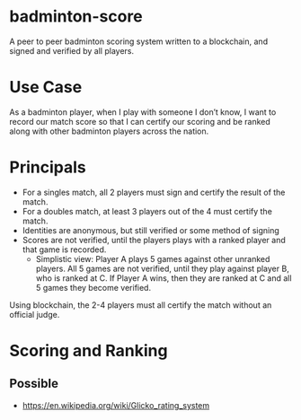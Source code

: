 # badminton-score
A peer to peer badminton scoring system written to a blockchain, and signed and verified by all players.

# Use Case
As a badminton player, when I play with someone I don’t know, I want to record our match score so that I can certify our scoring and be ranked along with other badminton players across the nation.

# Principals
- For a singles match, all 2 players must sign and certify the result of the match.
- For a doubles match, at least 3 players out of the 4 must certify the match.
- Identities are anonymous, but still verified or some method of signing
- Scores are not verified, until the players plays with a ranked player and that game is recorded.
   - Simplistic view: Player A plays 5 games against other unranked players.  All 5 games are not verified, until they play against player B, who is ranked at C.  If Player A wins, then they are ranked at C and all 5 games they become verified.

Using blockchain, the 2-4 players must all certify the match without an official judge.

# Scoring and Ranking
## Possible
- https://en.wikipedia.org/wiki/Glicko_rating_system
